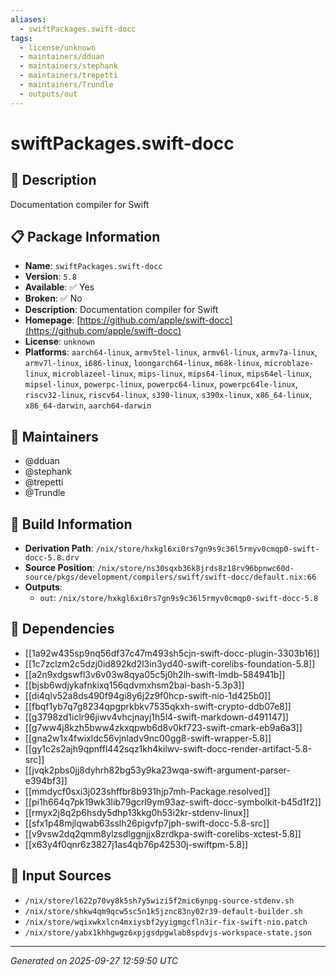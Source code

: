 ```yaml
---
aliases:
  - swiftPackages.swift-docc
tags:
  - license/unknown
  - maintainers/dduan
  - maintainers/stephank
  - maintainers/trepetti
  - maintainers/Trundle
  - outputs/out
---
```


# swiftPackages.swift-docc

## 📝 Description

Documentation compiler for Swift

## 📋 Package Information

- **Name**: `swiftPackages.swift-docc`
- **Version**: `5.8`
- **Available**: ✅ Yes
- **Broken**: ✅ No
- **Description**: Documentation compiler for Swift
- **Homepage**: [https://github.com/apple/swift-docc](https://github.com/apple/swift-docc)
- **License**: `unknown`
- **Platforms**: `aarch64-linux`, `armv5tel-linux`, `armv6l-linux`, `armv7a-linux`, `armv7l-linux`, `i686-linux`, `loongarch64-linux`, `m68k-linux`, `microblaze-linux`, `microblazeel-linux`, `mips-linux`, `mips64-linux`, `mips64el-linux`, `mipsel-linux`, `powerpc-linux`, `powerpc64-linux`, `powerpc64le-linux`, `riscv32-linux`, `riscv64-linux`, `s390-linux`, `s390x-linux`, `x86_64-linux`, `x86_64-darwin`, `aarch64-darwin`
## 👥 Maintainers

- @dduan
- @stephank
- @trepetti
- @Trundle


## 🔧 Build Information

- **Derivation Path**: `/nix/store/hxkgl6xi0rs7gn9s9c36l5rmyv0cmqp0-swift-docc-5.8.drv`
- **Source Position**: `/nix/store/ns30sqxb36k8jrds8z18rv96bpnwc60d-source/pkgs/development/compilers/swift/swift-docc/default.nix:66`
- **Outputs**:
  - `out`:  `/nix/store/hxkgl6xi0rs7gn9s9c36l5rmyv0cmqp0-swift-docc-5.8`

## 🔗 Dependencies

- [[1a92w435sp9nq56df37c47m493sh5cjn-swift-docc-plugin-3303b16]]
- [[1c7zclzm2c5dzj0id892kd2l3in3yd40-swift-corelibs-foundation-5.8]]
- [[a2n9xdgswfl3v6v03w8qya05c5j0h2lh-swift-lmdb-584941b]]
- [[bjsb6wdjykafnkixq156qdvmxhsm2bai-bash-5.3p3]]
- [[di4qlv52a8ds490f94gi8y6j2z9f0hcp-swift-nio-1d425b0]]
- [[fbqf1yb7q7g8234qpgprkbkv7535qkxh-swift-crypto-ddb07e8]]
- [[g3798zd1iclr96jiwv4vhcjnayj1h5l4-swift-markdown-d491147]]
- [[g7ww4j8kzh5bww4zkxqpwb6d8v0kf723-swift-cmark-eb9a6a3]]
- [[gna2w1x4fwixldc56vjnladv9nc00gg8-swift-wrapper-5.8]]
- [[gy1c2s2ajh9qpnffl442sqz1kh4kilwv-swift-docc-render-artifact-5.8-src]]
- [[jvqk2pbs0jj8dyhrh82bg53y9ka23wqa-swift-argument-parser-e394bf3]]
- [[mmdycf0sxi3j023shffbr8b931hjp7mh-Package.resolved]]
- [[pi1h664q7pk19wk3lib79gcrl9ym93az-swift-docc-symbolkit-b45d1f2]]
- [[rmyx2j8q2p6hsdy5dhp13kkg0h53i2kr-stdenv-linux]]
- [[sfx1p48mjlqwab63sslh26pigvfp7jph-swift-docc-5.8-src]]
- [[v9vsw2dq2qmm8ylzsdlggnjjx8zrdkpa-swift-corelibs-xctest-5.8]]
- [[x63y4f0qnr6z3827j1as4qb76p42530j-swiftpm-5.8]]

## 📁 Input Sources

- `/nix/store/l622p70vy8k5sh7y5wizi5f2mic6ynpg-source-stdenv.sh`
- `/nix/store/shkw4qm9qcw5sc5n1k5jznc83ny02r39-default-builder.sh`
- `/nix/store/wqixwkxlcn4mxiysbf2yyigmgcfln3ir-fix-swift-nio.patch`
- `/nix/store/yabx1khhgwgz6xpjgsdpgwlab8spdvjs-workspace-state.json`

---
*Generated on 2025-09-27 12:59:50 UTC*
